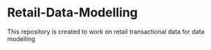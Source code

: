# Retail-Data-Modelling
This repository is created to work on retail transactional data for data modelling 
